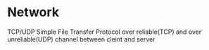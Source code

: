# Network
TCP/UDP Simple File Transfer Protocol over reliable(TCP) and over unreliable(UDP) channel between cleint and server

